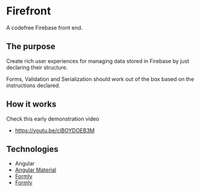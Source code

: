 # Firefront
A codefree Firebase front end.

## The purpose
Create rich user experiences for managing data stored in Firebase by just declaring their structure.

Forms, Validation and Serialization should work out of the box based on the instructions declared.

## How it works
Check this early demonstration video
- https://youtu.be/clBOYDOEB3M

## Technologies
- Angular
- [Angular Material](https://material.angular.io/)
- [Formly](https://ng2.angular-formly.com/)
- [Formly](https://formly-js.github.io/ngx-formly/)
